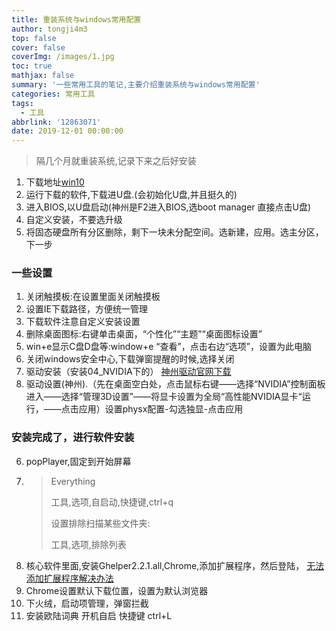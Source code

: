 ```yaml
---
title: 重装系统与windows常用配置
author: tongji4m3
top: false
cover: false
coverImg: /images/1.jpg
toc: true
mathjax: false
summary: '一些常用工具的笔记,主要介绍重装系统与windows常用配置'
categories: 常用工具
tags:
  - 工具
abbrlink: '12863071'
date: 2019-12-01 00:00:00
---
```


> 隔几个月就重装系统,记录下来之后好安装 

1. 下载地址[win10](https://www.microsoft.com/zh-cn/software-download/windows10)
2. 运行下载的软件,下载进U盘.(会初始化U盘,并且挺久的)
3. 进入BIOS,以U盘启动(神州是F2进入BIOS,选boot manager 直接点击U盘)
4. 自定义安装，不要选升级
5. 将固态硬盘所有分区删除，剩下一块未分配空间。选新建，应用。选主分区，下一步

### 一些设置

1. 关闭触摸板:在设置里面关闭触摸板
2. 设置IE下载路径，方便统一管理
3. 下载软件注意自定义安装设置
4. 删除桌面图标:右键单击桌面，“个性化”“主题”“桌面图标设置”
5. win+e显示C盘D盘等:window+e “查看”，点击右边“选项”，设置为此电脑
6. 关闭windows安全中心,下载弹窗提醒的时候,选择关闭
7. 驱动安装（安装04_NVIDIA下的） [神州驱动官网下载](http://www.hasee.com/Chinese/download/computer.aspx?cid=105001003001001)
8. 驱动设置(神州).（先在桌面空白处，点击鼠标右键——选择“NVIDIA”控制面板进入——选择“管理3D设置”——将显卡设置为全局“高性能NVIDIA显卡“运行，——点击应用）设置physx配置-勾选独显-点击应用             

### 安装完成了，进行软件安装

6. popPlayer,固定到开始屏幕
7. > Everything
   >
   > 工具,选项,自启动,快捷键,ctrl+q 
   >
   > 设置排除扫描某些文件夹:
   >
   > 工具,选项,排除列表
8. 核心软件里面,安装Ghelper2.2.1.all,Chrome,添加扩展程序，然后登陆， [无法添加扩展程序解决办法](https://blog.csdn.net/wancongconga/article/details/106665648 )
9. Chrome设置默认下载位置，设置为默认浏览器
10. 下火绒，启动项管理，弹窗拦截
11. 安装欧陆词典 开机自启 快捷键 ctrl+L

